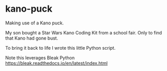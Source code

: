 # kano-puck
Making use of a Kano puck.

My son bought a Star Wars Kano Coding Kit from a school fair. Only to find that Kano had gone bust. 

To bring it back to life I wrote this little Python script. 

Note this leverages Bleak Python https://bleak.readthedocs.io/en/latest/index.html
